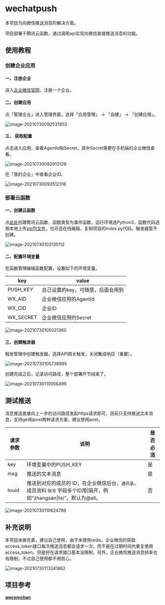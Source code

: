 # wechatpush

本项目为向微信推送消息的解决方案。

项目部署于腾讯云函数，通过调用api实现向微信直接推送消息的功能。

## 使用教程

### 创建企业应用

#### 一、注册企业

进入[企业微信官网](https://work.weixin.qq.com/)，注册一个企业。

#### 二、创建应用

点「管理企业」进入管理界面，选择「应用管理」 → 「自建」 → 「创建应用」。

![image-20210730092531953](https://gitee.com/zzzjoy/My_Pictures/raw/master/image-20210730092531953.png)

#### 三、 获取配置

点击进入应用，查看AgentId和Secret，其中Secret需要在手机端的企业微信查看。

![image-20210730092913129](https://gitee.com/zzzjoy/My_Pictures/raw/master/image-20210730092913129.png)

在「我的企业」中查看企业ID。

![image-20210730093512316](https://gitee.com/zzzjoy/My_Pictures/raw/master/image-20210730093512316.png)

### 部署云函数

#### 一、创建云函数

点[此处](https://console.cloud.tencent.com/scf/list-create?rid=4&ns=default&createType=empty&keyword=api)创建腾讯云函数，函数类型为事件函数，运行环境选Python3，函数代码选用本地上传[zip包文件](https://github.com/zzzjoy-620/wechatpush/releases/download/v1.0/index.zip)，也可选在线编辑，复制项目的index.py代码。触发器暂不创建。

![image-20210730103135112](https://gitee.com/zzzjoy/My_Pictures/raw/master/image-20210730103135112.png)

#### 二、配置环境变量

在函数管理编辑函数配置，设置如下的环境变量。

| key       | value                             |
| --------- | --------------------------------- |
| PUSH_KEY  | 自己设置的key，可随意，后面会用到 |
| WX_AID    | 企业微信应用的AgentId             |
| WX_CID    | 企业ID                            |
| WX_SECRET | 企业微信应用的Secret              |

![image-20210730105021360](https://gitee.com/zzzjoy/My_Pictures/raw/master/image-20210730105021360.png)

#### 三、创建触发器

触发管理中创建触发器，选择API网关触发，关闭集成响应（重要）。

![image-20210730105736995](https://gitee.com/zzzjoy/My_Pictures/raw/master/image-20210730105736995.png)

创建完成之后，记录访问路径，整个部署环节结束了。

![image-20210730110056499](https://gitee.com/zzzjoy/My_Pictures/raw/master/image-20210730110056499.png)

## 测试推送

消息推送直接向上一步的访问路径发起https请求即可，目前只支持推送文本消息，支持get和post两种请求方案，建议使用post。

| 请求参数 | 说明                                                         | 是否必须 |
| -------- | ------------------------------------------------------------ | -------- |
| key      | 环境变量中的PUSH_KEY                                         | 是       |
| msg      | 推送的文本消息                                               | 是       |
| touid    | 推送到对应的成员的 ID，在企业微信后台，`通讯录`，成员资料 `账号` 字段多个ID用\|隔开，例如“zhangsan\|lisi”。默认为@all。 | 否       |

![image-20210730110624786](https://gitee.com/zzzjoy/My_Pictures/raw/master/image-20210730110624786.png)

## 补充说明

本项目未做完善，建议自己使用，由于未使用redis，企业微信的获取access_token接口每次推送消息都会请求一次，而不是在过期时间内重复使用access_token，但是好在请求接口基本没限制，另外，企业微信推送消息频率也有限制，不过自己使用都不用担心。

![image-20210730113341862](https://gitee.com/zzzjoy/My_Pictures/raw/master/image-20210730113341862.png)

## 项目参考

**[ wecomchan](https://github.com/easychen/wecomchan)**
